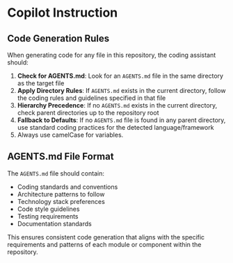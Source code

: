 # Copilot Instruction

## Code Generation Rules

When generating code for any file in this repository, the coding assistant should:

1. **Check for AGENTS.md**: Look for an `AGENTS.md` file in the same directory as the target file
2. **Apply Directory Rules**: If `AGENTS.md` exists in the current directory, follow the coding rules and guidelines specified in that file
3. **Hierarchy Precedence**: If no `AGENTS.md` exists in the current directory, check parent directories up to the repository root
4. **Fallback to Defaults**: If no `AGENTS.md` file is found in any parent directory, use standard coding practices for the detected language/framework
5. Always use camelCase for variables.

## AGENTS.md File Format

The `AGENTS.md` file should contain:
- Coding standards and conventions
- Architecture patterns to follow
- Technology stack preferences
- Code style guidelines
- Testing requirements
- Documentation standards

This ensures consistent code generation that aligns with the specific requirements and patterns of each module or component within the repository.
